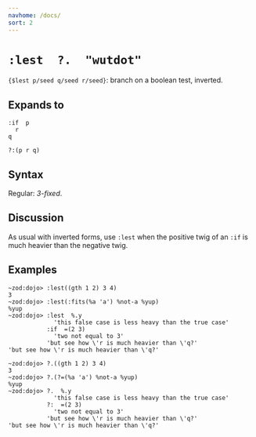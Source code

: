 ```yaml
---
navhome: /docs/
sort: 2
---
```


# `:lest  ?.  "wutdot"` 

`{$lest p/seed q/seed r/seed}`: branch on a boolean test, inverted.

## Expands to

```
:if  p
  r
q
```

```
?:(p r q)
```

## Syntax

Regular: *3-fixed*.

## Discussion

As usual with inverted forms, use `:lest` when the positive
twig of an `:if` is much heavier than the negative twig.

## Examples

```
~zod:dojo> :lest((gth 1 2) 3 4)
3
~zod:dojo> :lest(:fits(%a 'a') %not-a %yup)
%yup
~zod:dojo> :lest  %.y
             'this false case is less heavy than the true case'
           :if  =(2 3)
             'two not equal to 3'
           'but see how \'r is much heavier than \'q?'
'but see how \'r is much heavier than \'q?'
```

```
~zod:dojo> ?.((gth 1 2) 3 4)
3
~zod:dojo> ?.(?=(%a 'a') %not-a %yup)
%yup
~zod:dojo> ?.  %.y
             'this false case is less heavy than the true case'
           ?:  =(2 3)
             'two not equal to 3'
           'but see how \'r is much heavier than \'q?'
'but see how \'r is much heavier than \'q?'
```
